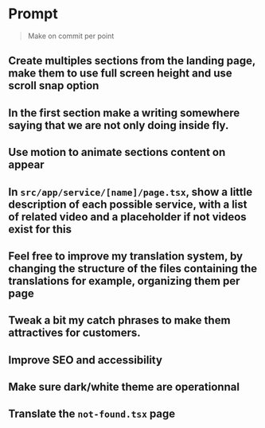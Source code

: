 # Prompt

> Make on commit per point

## Create multiples sections from the landing page, make them to use full screen height and use scroll snap option

## In the first section make a writing somewhere saying that we are not only doing inside fly.

## Use motion to animate sections content on appear

## In `src/app/service/[name]/page.tsx`, show a little description of each possible service, with a list of related video and a placeholder if not videos exist for this

## Feel free to improve my translation system, by changing the structure of the files containing the translations for example, organizing them per page

## Tweak a bit my catch phrases to make them attractives for customers.

## Improve SEO and accessibility

## Make sure dark/white theme are operationnal

## Translate the `not-found.tsx` page
